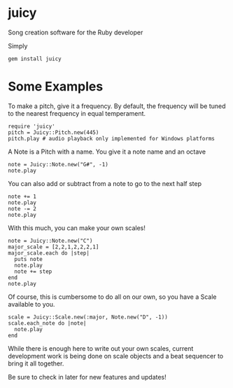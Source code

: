 juicy
=====

Song creation software for the Ruby developer

Simply

    gem install juicy

Some Examples
=====
To make a pitch, give it a frequency.
By default, the frequency will be tuned to the nearest
frequency in equal temperament.

    require 'juicy'
    pitch = Juicy::Pitch.new(445)
    pitch.play # audio playback only implemented for Windows platforms

A Note is a Pitch with a name.
You give it a note name and an octave

    note = Juicy::Note.new("G#", -1)
    note.play

You can also add or subtract from a note to go to the next half step

    note += 1
    note.play
    note -= 2
    note.play

With this much, you can make your own scales!

    note = Juicy::Note.new("C")
    major_scale = [2,2,1,2,2,2,1]
    major_scale.each do |step|
      puts note
      note.play
      note += step
    end
    note.play

Of course, this is cumbersome to do all on our own,
so you have a Scale available to you.

    scale = Juicy::Scale.new(:major, Note.new("D", -1))
    scale.each_note do |note|
      note.play
    end

While there is enough here to write out your own scales,
current development work is being done on scale objects
and a beat sequencer to bring it all together.

Be sure to check in later for new features and updates!
